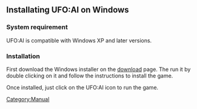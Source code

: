 ## Installating UFO:AI on Windows

### System requirement

UFO:AI is compatible with Windows XP and later versions.

### Installation

First download the Windows installer on the
[download](Download "wikilink") page. The run it by double clicking on
it and follow the instructions to install the game.

Once installed, just click on the UFO:AI icon to run the game.

[Category:Manual](Category:Manual "wikilink")